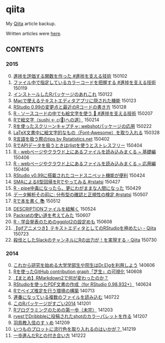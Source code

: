 # qiita

My [Qiita](https://qiita.com/) article backup.

Written articles were [here](http://qiita.com/uri).

## CONTENTS

### 2015

0. [進捗を評価する関数を作った #進捗を支える技術](http://qiita.com/uri/items/d470ba8d68bf9dabebd3) 150102
0. [ファイル中で指定しているカラーコードを把握する #進捗を支える技術](http://qiita.com/uri/items/54b2f055eee3298b2c3d) 150119
0. [インストールしたRパッケージのあれこれ](http://qiita.com/uri/items/8fa7e194013977899f86) 150122
0. [Macで使えるテキストエディタアプリに隠された機能](http://qiita.com/uri/items/883bd88875b6cb8e2bdb) 150123
0. [RStudio 0.99の変更点と最近のRコードの書き方](http://qiita.com/uri/items/a60f28d437c773010daf) 150128
0. [R - ソースコードの中でも絵文字を使う :rocket: #進捗を支える技術](http://qiita.com/uri/items/e27adda87bb0c32f18ff) 150207
0. [Rで絵文字（sushi <- c(:sushi:)への道）](http://qiita.com/uri/items/bcb702faef242bdd9820) 150214
0. [Rを使ったスクリーンキャプチャ: webshotパッケージの応用](http://qiita.com/uri/items/93c03e4be8b61957337e) 150222
0. [LaTeX文書中に絵文字的なもの（Font-Awesome）を取り入れる](http://qiita.com/uri/items/00afdd95e68d47fd917b) 150328
0. [R言語を扱う際のtips by Rstatistics.net](http://qiita.com/uri/items/19ad62594527a67d6783) 150402
0. [RでAPIデータを扱うときはrlistを使うとストレスフリー](http://qiita.com/uri/items/acd75391287014ca515f) 150404
0. [R - webページやクラウド上にあるファイルを読み込みまくる ~ 基礎編](http://qiita.com/uri/items/19159c7ff3f771cfa761) 150406
0. [R - webページやクラウド上にあるファイルを読み込みまくる ~ 応用編](http://qiita.com/uri/items/2e108d6fcbd80ef58444) 150406
0. [RStudio v0.99に搭載されたコードスニペット機能が便利](http://qiita.com/uri/items/50b651c2885b421e0ff4) 150424
0. [SMAによるII型回帰をRでやってみる #rstatsj](http://qiita.com/uri/items/f3f36795b7e6df778e83) 150427
0. [R - pipe中毒になったら、更にわがままな人間になった](http://qiita.com/uri/items/17c213bf2bca7c95b154) 150429
0. [データ解析その前に: 分布型の確認と正規性の検定 #rstatsj](http://qiita.com/uri/items/e656f90e9dda342c54bb) 150507
0. [Rで本を書く :books:](http://qiita.com/uri/items/9e5202e9851b48397450) 150512
0. [DESCRIPTIONファイルを紐解く](http://qiita.com/uri/items/752e1b7f6ecc8174c231) 150524
0. [Packratの使い道を考えてみた](http://qiita.com/uri/items/5d473a5df91954585e62) 150607
0. [R - 学会発表のためのggplot2の設定めも](http://qiita.com/uri/items/615653e83642d7e475de) 150608
0. [【gifアニメつき】テキストエディタとしてのRStudioを極めたい - Qiita](http://qiita.com/uri/items/a4a6e9abdbe9a913d657) 150723
0. [殺伐としたSlackのチャンネルにRの出力が！を実現する - Qiita](http://qiita.com/uri/items/acd9f1538098a407f865) 150730

### 2014

0. [これから研究を始める大学学部生や院生はDr.Elgを利用しよう](http://qiita.com/uri/items/8eb4324f4c09f15e4b5b) 140606
0. [Rを使ったGitHub contribution graph「芝生」の可視化](http://qiita.com/uri/items/f62ae42af8c28a053ad7) 140608
0. [【まとめ】RMarkdown2で何が変わったのか？](http://qiita.com/uri/items/0c3b3f918f79b3e3e6d4)
0. [RStudioを使ったPDF文書の作成（for RStudio 0.98.932+）](http://qiita.com/uri/items/d9e50e8e5a37217a3f5d) 140624
0. [Rでベイズ推定を行う環境の構築](http://qiita.com/uri/items/2fd051c18a148f7d2a35) 140713
0. [連番になっている複数のファイルを読み込む](http://qiita.com/uri/items/e162302ce8a38b009660) 140722
0. [このRパッケージがすごい2014](http://qiita.com/uri/items/ce711ee6da76a1e11ca5) 141201
0. [Rプログラミングのための第一歩（未完）](http://qiita.com/uri/items/1245441ab179c6ee76f9) 141203
0. [rvestでDribbbleに投稿されたshotのカラーパレットを作る](http://qiita.com/uri/items/4fd3ee95ab40e66fe7a4) 141207
0. [羽鳥教入信のすゝめ](http://qiita.com/uri/items/a66b682507181baa0d50) 141209
0. [いつものプロットに流行色を取り入れるのはいかが？ ](http://qiita.com/uri/items/32a708d3e5395db604b6) 141219
0. [一歩進んだRとの付き合い方](http://qiita.com/uri/items/83804c9eb4a3cb9c6811) 141222